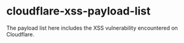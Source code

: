 # cloudflare-xss-payload-list

The payload list here includes the XSS vulnerability encountered on Cloudflare.
